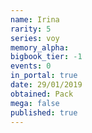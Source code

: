 ```yaml
---
name: Irina
rarity: 5
series: voy
memory_alpha:
bigbook_tier: -1
events: 0
in_portal: true
date: 29/01/2019
obtained: Pack
mega: false
published: true
---
```



